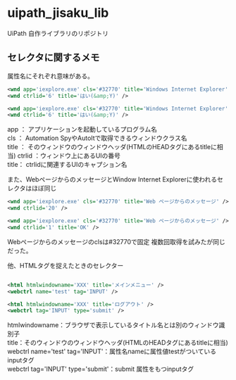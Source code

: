 # uipath_jisaku_lib
UiPath 自作ライブラリのリポジトリ

## セレクタに関するメモ

属性名にそれぞれ意味がある。

``` xml
<wnd app='iexplore.exe' cls='#32770' title='Windows Internet Explorer' />
<wnd ctrlid='6' title='はい(&amp;Y)' />

<wnd app='iexplore.exe' cls='#32770' title='Windows Internet Explorer' />
<wnd ctrlid='6' title='はい(&amp;Y)' />
```

app ： アプリケーションを起動しているプログラム名  
cls ： Automation SpyやAutoItで取得できるウィンドウクラス名  
title ： そのウィンドウのウィンドウヘッダ(HTMLのHEADタグにあるtitleに相当) 
ctrlid ：ウィンドウ上にあるUIの番号  
title： ctrlidに関連するUIのキャプション名  

また、WebページからのメッセージとWindow Internet Explorerに使われるセレクタはほぼ同じ

``` xml
<wnd app='iexplore.exe' cls='#32770' title='Web ページからのメッセージ' />
<wnd ctrlid='20' />

<wnd app='iexplore.exe' cls='#32770' title='Web ページからのメッセージ' />
<wnd ctrlid='1' title='OK' />
```

Webページからのメッセージのclsは#32770で固定
複数回取得を試みたが同じだった。

他、HTMLタグを捉えたときのセレクター

``` xml

<html htmlwindowname='XXX' title='メインメニュー' />
<webctrl name='test' tag='INPUT' />

<html htmlwindowname='XXX' title='ログアウト' />
<webctrl tag='INPUT' type='submit' />

```

htmlwindowname：ブラウザで表示しているタイトル名とは別のウィンドウ識別子  
title：そのウィンドウのウィンドウヘッダ(HTMLのHEADタグにあるtitleに相当)  
webctrl name='test' tag='INPUT'：属性名nameに属性値testがついているinputタグ  
webctrl tag='INPUT' type='submit'：submit 属性をもつinputタグ


